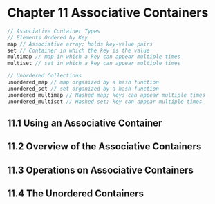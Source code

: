 # Chapter 11 Associative Containers

```cpp
// Associative Container Types
// Elements Ordered by Key
map // Associative array; holds key-value pairs
set // Container in which the key is the value
multimap // map in which a key can appear multiple times
multiset // set in which a key can appear multiple times

// Unordered Collections
unordered_map // map organized by a hash function
unordered_set // set organized by a hash function
unordered_multimap // Hashed map; keys can appear multiple times
unordered_multiset // Hashed set; key can appear multiple times
```

## 11.1 Using an Associative Container


## 11.2 Overview of the Associative Containers


## 11.3 Operations on Associative Containers


## 11.4 The Unordered Containers
